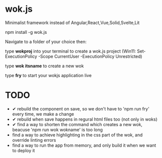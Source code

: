 # wok.js                                   
              
Minimalist framework instead of Angular,React,Vue,Solid,Svelte,Lit

npm install -g wok.js

Navigate to a folder of your choice then:

type    **wokproj**                  into your terminal to create a wok.js project (Win11: Set-ExecutionPolicy -Scope CurrentUser -ExecutionPolicy Unrestricted)

type    **wok itsname**      to create a new wok

type    **fry**              to start your wokjs application live


# TODO
- ✔ rebuild the component on save, so we don't have to 'npm run fry' every time, we make a change 
- ✔ rebuild when save happens in regural html files too (not only in woks) 
- ✔ find a way to shorten the command which creates a new wok, beacuse 'npm run wok wokname' is too long 
- find a way to achieve highlighting in the css part of the wok, and override linting errors
- find a way to run the app from memory, and only build it when we want to deploy it
